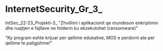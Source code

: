 # InternetSecurity_Gr_3_
IntSec_22-23_Projekti-3_ "Zhvillimi i aplikacionit qe mundeson enkriptimin dhe ruajtjen e fajllave ne folderin ku ekzekutohet (ransomware)"

"Ky program eshte krijuar per qellime edukative, MOS e perdorni ate per qellime te paligjshme!"
